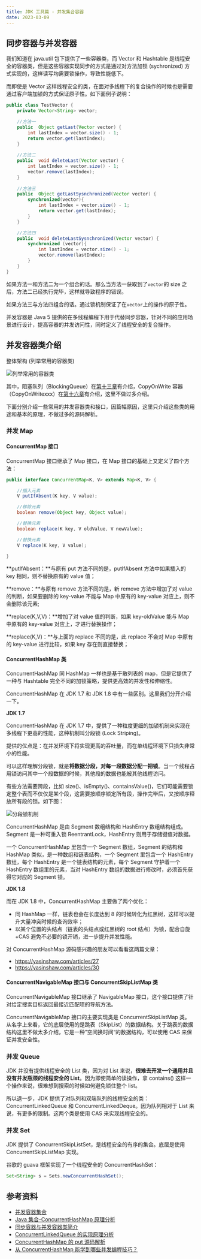```yaml
---
title: JDK 工具篇 - 并发集合容器
date: 2023-03-09
---
```


## 同步容器与并发容器

我们知道在 java.util 包下提供了一些容器类，而 Vector 和 Hashtable 是线程安全的容器类，但是这些容器实现同步的方式是通过对方法加锁 (sychronized) 方式实现的，这样读写均需要锁操作，导致性能低下。

而即使是 Vector 这样线程安全的类，在面对多线程下的复合操作的时候也是需要通过客户端加锁的方式保证原子性。如下面例子说明：

```java
public class TestVector {
	private Vector<String> vector;

	//方法一
	public  Object getLast(Vector vector) {
	    int lastIndex = vector.size() - 1;
	    return vector.get(lastIndex);
	}
	
	//方法二
	public  void deleteLast(Vector vector) {
	    int lastIndex = vector.size() - 1;
	    vector.remove(lastIndex);
	}
	
	//方法三
	public  Object getLastSysnchronized(Vector vector) {
		synchronized(vector){
			int lastIndex = vector.size() - 1;
			return vector.get(lastIndex);
		}
	}

	//方法四
	public  void deleteLastSysnchronized(Vector vector) {
		synchronized (vector){
			int lastIndex = vector.size() - 1;
			vector.remove(lastIndex);
		}
	}
}
```

如果方法一和方法二为一个组合的话。那么当方法一获取到了`vector`的 size 之后，方法二已经执行完毕，这样就导致程序的错误。

如果方法三与方法四组合的话。通过锁机制保证了在`vector`上的操作的原子性。

并发容器是 Java 5 提供的在多线程编程下用于代替同步容器，针对不同的应用场景进行设计，提高容器的并发访问性，同时定义了线程安全的复合操作。

## 并发容器类介绍

整体架构 (列举常用的容器类)

![列举常用的容器类](https://cdn.staticaly.com/gh/AlexChen68/OSS@master/blog/java/并发容器.png)

其中，阻塞队列（BlockingQueue）在[第十三章](13.html)有介绍，CopyOnWrite 容器（CopyOnWritexxx）在[第十六章](16.html)有介绍，这里不做过多介绍。

下面分别介绍一些常用的并发容器类和接口，因篇幅原因，这里只介绍这些类的用途和基本的原理，不做过多的源码解析。

### 并发 Map

#### ConcurrentMap 接口

ConcurrentMap 接口继承了 Map 接口，在 Map 接口的基础上又定义了四个方法：

```java
public interface ConcurrentMap<K, V> extends Map<K, V> {

    //插入元素
    V putIfAbsent(K key, V value);

    //移除元素
    boolean remove(Object key, Object value);

    //替换元素
    boolean replace(K key, V oldValue, V newValue);

    //替换元素
    V replace(K key, V value);
    
}
```

**putIfAbsent：**与原有 put 方法不同的是，putIfAbsent 方法中如果插入的 key 相同，则不替换原有的 value 值；

**remove：**与原有 remove 方法不同的是，新 remove 方法中增加了对 value 的判断，如果要删除的 key-value 不能与 Map 中原有的 key-value 对应上，则不会删除该元素;

**replace(K,V,V)：**增加了对 value 值的判断，如果 key-oldValue 能与 Map 中原有的 key-value 对应上，才进行替换操作；

**replace(K,V)：**与上面的 replace 不同的是，此 replace 不会对 Map 中原有的 key-value 进行比较，如果 key 存在则直接替换；

#### ConcurrentHashMap 类

ConcurrentHashMap 同 HashMap 一样也是基于散列表的 map，但是它提供了一种与 Hashtable 完全不同的加锁策略，提供更高效的并发性和伸缩性。

ConcurrentHashMap 在 JDK 1.7 和 JDK 1.8 中有一些区别。这里我们分开介绍一下。

**JDK 1.7**

ConcurrentHashMap 在 JDK 1.7 中，提供了一种粒度更细的加锁机制来实现在多线程下更高的性能，这种机制叫分段锁 (Lock Striping)。

提供的优点是：在并发环境下将实现更高的吞吐量，而在单线程环境下只损失非常小的性能。

可以这样理解分段锁，就是**将数据分段，对每一段数据分配一把锁**。当一个线程占用锁访问其中一个段数据的时候，其他段的数据也能被其他线程访问。

有些方法需要跨段，比如 size()、isEmpty()、containsValue()，它们可能需要锁定整个表而不仅仅是某个段，这需要按顺序锁定所有段，操作完毕后，又按顺序释放所有段的锁。如下图：

![分段锁机制](https://cdn.staticaly.com/gh/AlexChen68/OSS@master/blog/java/分段锁机制.png)

ConcurrentHashMap 是由 Segment 数组结构和 HashEntry 数组结构组成。Segment 是一种可重入锁 ReentrantLock，HashEntry 则用于存储键值对数据。

一个 ConcurrentHashMap 里包含一个 Segment 数组，Segment 的结构和 HashMap 类似，是一种数组和链表结构，一个 Segment 里包含一个 HashEntry 数组，每个 HashEntry 是一个链表结构的元素，每个 Segment 守护着一个 HashEntry 数组里的元素，当对 HashEntry 数组的数据进行修改时，必须首先获得它对应的 Segment 锁。

**JDK 1.8**

而在 JDK 1.8 中，ConcurrentHashMap 主要做了两个优化：

- 同 HashMap 一样，链表也会在长度达到 8 的时候转化为红黑树，这样可以提升大量冲突时候的查询效率；
- 以某个位置的头结点（链表的头结点或红黑树的 root 结点）为锁，配合自旋+CAS 避免不必要的锁开销，进一步提升并发性能。

对 ConcurrentHashMap 源码感兴趣的朋友可以看看这两篇文章：

- https://yasinshaw.com/articles/27
- https://yasinshaw.com/articles/30

#### ConcurrentNavigableMap 接口与 ConcurrentSkipListMap 类

ConcurrentNavigableMap 接口继承了 NavigableMap 接口，这个接口提供了针对给定搜索目标返回最接近匹配项的导航方法。

ConcurrentNavigableMap 接口的主要实现类是 ConcurrentSkipListMap 类。从名字上来看，它的底层使用的是跳表（SkipList）的数据结构。关于跳表的数据结构这里不做太多介绍，它是一种”空间换时间“的数据结构，可以使用 CAS 来保证并发安全性。

### 并发 Queue

JDK 并没有提供线程安全的 List 类，因为对 List 来说，**很难去开发一个通用并且没有并发瓶颈的线程安全的 List**。因为即使简单的读操作，拿 contains() 这样一个操作来说，很难想到搜索的时候如何避免锁住整个 list。

所以退一步，JDK 提供了对队列和双端队列的线程安全的类：ConcurrentLinkedQueue 和 ConcurrentLinkedDeque。因为队列相对于 List 来说，有更多的限制。这两个类是使用 CAS 来实现线程安全的。

### 并发 Set

JDK 提供了 ConcurrentSkipListSet，是线程安全的有序的集合。底层是使用 ConcurrentSkipListMap 实现。

谷歌的 guava 框架实现了一个线程安全的 ConcurrentHashSet：

```java
Set<String> s = Sets.newConcurrentHashSet();
```

## 参考资料

* [并发容器集合](http://concurrent.redspider.group/article/03/15.html)<Badge text="原文" type="tip"/>
* [Java 集合-ConcurrentHashMap 原理分析](https://www.cnblogs.com/ITtangtang/p/3948786.html)
* [同步容器与并发容器类简介](https://blog.csdn.net/u012777670/article/details/82313750)
* [ConcurrentLinkedQueue 的实现原理分析](http://ifeve.com/concurrentlinkedqueue/)
* [ConcurrentHashMap 的 put 源码解析](https://yasinshaw.com/articles/27)
* [从 ConcurrentHashMap 能学到哪些并发编程技巧？](https://yasinshaw.com/articles/30)

